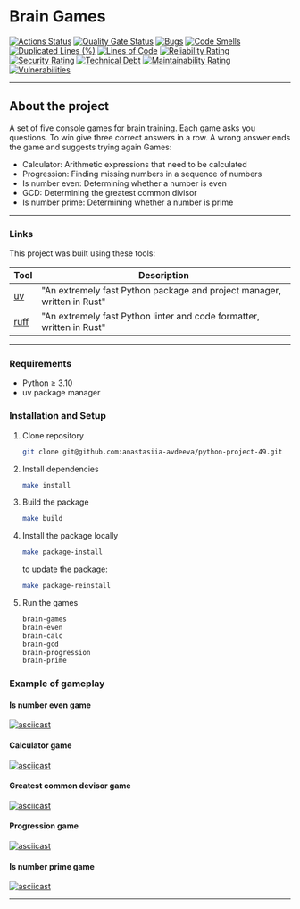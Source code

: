 # Brain Games

[![Actions Status](https://github.com/anastasiia-avdeeva/python-project-49/actions/workflows/hexlet-check.yml/badge.svg)](https://github.com/anastasiia-avdeeva/python-project-49/actions)
[![Quality Gate Status](https://sonarcloud.io/api/project_badges/measure?project=anastasiia-avdeeva_python-project-49&metric=alert_status)](https://sonarcloud.io/summary/new_code?id=anastasiia-avdeeva_python-project-49)
[![Bugs](https://sonarcloud.io/api/project_badges/measure?project=anastasiia-avdeeva_python-project-49&metric=bugs)](https://sonarcloud.io/summary/new_code?id=anastasiia-avdeeva_python-project-49)
[![Code Smells](https://sonarcloud.io/api/project_badges/measure?project=anastasiia-avdeeva_python-project-49&metric=code_smells)](https://sonarcloud.io/summary/new_code?id=anastasiia-avdeeva_python-project-49)
[![Duplicated Lines (%)](https://sonarcloud.io/api/project_badges/measure?project=anastasiia-avdeeva_python-project-49&metric=duplicated_lines_density)](https://sonarcloud.io/summary/new_code?id=anastasiia-avdeeva_python-project-49)
[![Lines of Code](https://sonarcloud.io/api/project_badges/measure?project=anastasiia-avdeeva_python-project-49&metric=ncloc)](https://sonarcloud.io/summary/new_code?id=anastasiia-avdeeva_python-project-49)
[![Reliability Rating](https://sonarcloud.io/api/project_badges/measure?project=anastasiia-avdeeva_python-project-49&metric=reliability_rating)](https://sonarcloud.io/summary/new_code?id=anastasiia-avdeeva_python-project-49)
[![Security Rating](https://sonarcloud.io/api/project_badges/measure?project=anastasiia-avdeeva_python-project-49&metric=security_rating)](https://sonarcloud.io/summary/new_code?id=anastasiia-avdeeva_python-project-49)
[![Technical Debt](https://sonarcloud.io/api/project_badges/measure?project=anastasiia-avdeeva_python-project-49&metric=sqale_index)](https://sonarcloud.io/summary/new_code?id=anastasiia-avdeeva_python-project-49)
[![Maintainability Rating](https://sonarcloud.io/api/project_badges/measure?project=anastasiia-avdeeva_python-project-49&metric=sqale_rating)](https://sonarcloud.io/summary/new_code?id=anastasiia-avdeeva_python-project-49)
[![Vulnerabilities](https://sonarcloud.io/api/project_badges/measure?project=anastasiia-avdeeva_python-project-49&metric=vulnerabilities)](https://sonarcloud.io/summary/new_code?id=anastasiia-avdeeva_python-project-49)

___
## About the project

A set of five console games for brain training. Each game asks you questions. To win give three correct answers in a row. A wrong answer ends the game and suggests trying again
Games:

* Calculator: Arithmetic expressions that need to be calculated
* Progression: Finding missing numbers in a sequence of numbers
* Is number even: Determining whether a number is even
* GCD: Determining the greatest common divisor
* Is number prime: Determining whether a number is prime

___

### Links

This project was built using these tools:

| Tool                                                                   | Description                                             |
|------------------------------------------------------------------------|---------------------------------------------------------|
| [uv](https://docs.astral.sh/uv/)                                       | "An extremely fast Python package and project manager, written in Rust" |
| [ruff](https://docs.astral.sh/ruff/)                                   | "An extremely fast Python linter and code formatter, written in Rust" |

___

### Requirements

* Python ≥ 3.10
* uv package manager

### Installation and Setup

1. Clone repository

    ```bash
    git clone git@github.com:anastasiia-avdeeva/python-project-49.git
    ```

2. Install dependencies

    ```bash
    make install
    ```

3. Build the package

    ```bash
    make build
    ```

4. Install the package locally

    ```bash
    make package-install
    ```

    to update the package:

    ```bash
    make package-reinstall
    ```

5. Run the games

    ```bash
    brain-games
    brain-even
    brain-calc
    brain-gcd
    brain-progression
    brain-prime
    ```

### Example of gameplay

#### Is number even game

[![asciicast](https://asciinema.org/a/bFb83CBpJlXAkEIpLAu2bO5oj.svg)](https://asciinema.org/a/bFb83CBpJlXAkEIpLAu2bO5oj)

#### Calculator game

[![asciicast](https://asciinema.org/a/qt42FUfComO39stz13OJmPmYX.svg)](https://asciinema.org/a/qt42FUfComO39stz13OJmPmYX)

#### Greatest common devisor game

[![asciicast](https://asciinema.org/a/FdY2NVouSswa7ENWTV5sI76Vi.svg)](https://asciinema.org/a/FdY2NVouSswa7ENWTV5sI76Vi)

#### Progression game

[![asciicast](https://asciinema.org/a/XAkpb3XEzG4KR3DbO2B19iXnu.svg)](https://asciinema.org/a/XAkpb3XEzG4KR3DbO2B19iXnu)

#### Is number prime game

[![asciicast](https://asciinema.org/a/2P8TTYFdkZayf1L99gaeiUPfG.svg)](https://asciinema.org/a/2P8TTYFdkZayf1L99gaeiUPfG)
___
